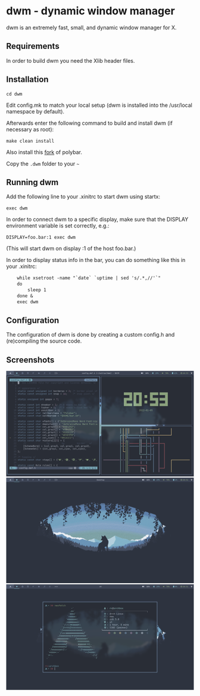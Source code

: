 # dwm - dynamic window manager

dwm is an extremely fast, small, and dynamic window manager for X.

## Requirements

In order to build dwm you need the Xlib header files.

## Installation

```
cd dwm
```

Edit config.mk to match your local setup (dwm is installed into
the /usr/local namespace by default).

Afterwards enter the following command to build and install dwm (if
necessary as root):

    make clean install

Also install this [fork](https://github.com/mihirlad55/polybar-dwm-module) of polybar.

Copy the `.dwm` folder to your `~`

## Running dwm

Add the following line to your .xinitrc to start dwm using startx:

    exec dwm

In order to connect dwm to a specific display, make sure that
the DISPLAY environment variable is set correctly, e.g.:

    DISPLAY=foo.bar:1 exec dwm

(This will start dwm on display :1 of the host foo.bar.)

In order to display status info in the bar, you can do something
like this in your .xinitrc:

```
    while xsetroot -name "`date` `uptime | sed 's/.*,//'`"
    do
    	sleep 1
    done &
    exec dwm
```

## Configuration

The configuration of dwm is done by creating a custom config.h
and (re)compiling the source code.

## Screenshots

![Alt text](./screenshots/ss3.png)
![Alt text](./screenshots/ss1.png)
![Alt text](./screenshots/ss2.png)
